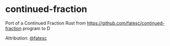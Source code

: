 # continued-fraction

Port of a Continued Fraction Rust from https://github.com/fatesc/continued-fraction program to D

Attribution: [@fatesc](https://github.com/fatesc)
